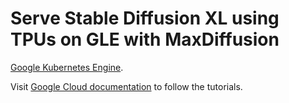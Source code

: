 # Serve Stable Diffusion XL using TPUs on GLE with MaxDiffusion

[Google Kubernetes Engine](https://cloud.google.com/kubernetes-engine).

Visit [Google Cloud documentation](https://cloud.google.com/kubernetes-engine/docs/tutorials/serve-sdxl-tpu)
to follow the tutorials.